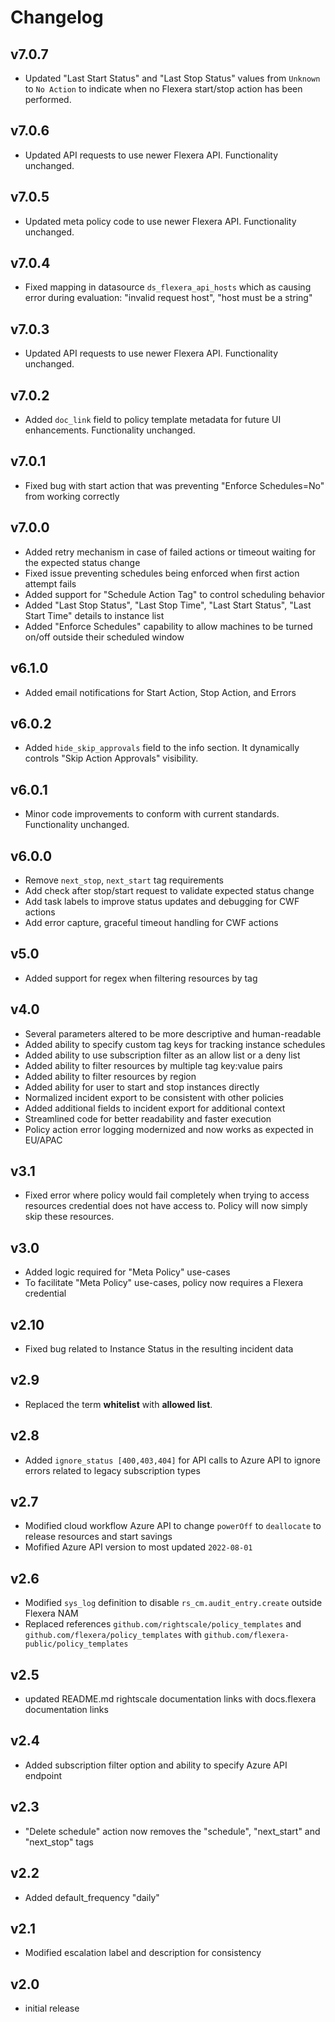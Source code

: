 # Changelog

## v7.0.7

- Updated "Last Start Status" and "Last Stop Status" values from `Unknown` to `No Action` to indicate when no Flexera start/stop action has been performed.

## v7.0.6

- Updated API requests to use newer Flexera API. Functionality unchanged.

## v7.0.5

- Updated meta policy code to use newer Flexera API. Functionality unchanged.

## v7.0.4

- Fixed mapping in datasource `ds_flexera_api_hosts` which as causing error during evaluation: "invalid request host", "host must be a string"

## v7.0.3

- Updated API requests to use newer Flexera API. Functionality unchanged.

## v7.0.2

- Added `doc_link` field to policy template metadata for future UI enhancements. Functionality unchanged.

## v7.0.1

- Fixed bug with start action that was preventing "Enforce Schedules=No" from working correctly

## v7.0.0

- Added retry mechanism in case of failed actions or timeout waiting for the expected status change
- Fixed issue preventing schedules being enforced when first action attempt fails
- Added support for "Schedule Action Tag" to control scheduling behavior
- Added "Last Stop Status", "Last Stop Time", "Last Start Status", "Last Start Time" details to instance list
- Added "Enforce Schedules" capability to allow machines to be turned on/off outside their scheduled window

## v6.1.0

- Added email notifications for Start Action, Stop Action, and Errors

## v6.0.2

- Added `hide_skip_approvals` field to the info section. It dynamically controls "Skip Action Approvals" visibility.

## v6.0.1

- Minor code improvements to conform with current standards. Functionality unchanged.

## v6.0.0

- Remove `next_stop`, `next_start` tag requirements
- Add check after stop/start request to validate expected status change
- Add task labels to improve status updates and debugging for CWF actions
- Add error capture, graceful timeout handling for CWF actions

## v5.0

- Added support for regex when filtering resources by tag

## v4.0

- Several parameters altered to be more descriptive and human-readable
- Added ability to specify custom tag keys for tracking instance schedules
- Added ability to use subscription filter as an allow list or a deny list
- Added ability to filter resources by multiple tag key:value pairs
- Added ability to filter resources by region
- Added ability for user to start and stop instances directly
- Normalized incident export to be consistent with other policies
- Added additional fields to incident export for additional context
- Streamlined code for better readability and faster execution
- Policy action error logging modernized and now works as expected in EU/APAC

## v3.1

- Fixed error where policy would fail completely when trying to access resources credential does not have access to. Policy will now simply skip these resources.

## v3.0

- Added logic required for "Meta Policy" use-cases
- To facilitate "Meta Policy" use-cases, policy now requires a Flexera credential

## v2.10

- Fixed bug related to Instance Status in the resulting incident data

## v2.9

- Replaced the term **whitelist** with **allowed list**.

## v2.8

- Added `ignore_status [400,403,404]` for API calls to Azure API to ignore errors related to legacy subscription types

## v2.7

- Modified cloud workflow Azure API to change `powerOff` to `deallocate` to release resources and start savings
- Mofified Azure API version to most updated `2022-08-01`

## v2.6

- Modified `sys_log` definition to disable `rs_cm.audit_entry.create` outside Flexera NAM
- Replaced references `github.com/rightscale/policy_templates` and `github.com/flexera/policy_templates` with `github.com/flexera-public/policy_templates`

## v2.5

- updated README.md rightscale documentation links with docs.flexera documentation links

## v2.4

- Added subscription filter option and ability to specify Azure API endpoint

## v2.3

- "Delete schedule" action now removes the "schedule", "next_start" and "next_stop" tags

## v2.2

- Added default_frequency "daily"

## v2.1

- Modified escalation label and description for consistency

## v2.0

- initial release
